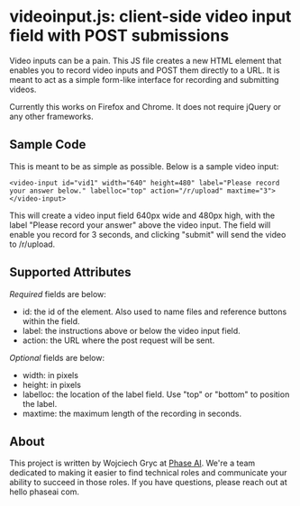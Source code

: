 # videoinput.js: client-side video input field with POST submissions

Video inputs can be a pain. This JS file creates a new HTML element that enables you to record video inputs and POST them directly to a URL. It is meant to act as a simple form-like interface for recording and submitting videos.

Currently this works on Firefox and Chrome. It does not require jQuery or any other frameworks.

## Sample Code

This is meant to be as simple as possible. Below is a sample video input:
```
<video-input id="vid1" width="640" height=480" label="Please record your answer below." labelloc="top" action="/r/upload" maxtime="3"></video-input>
```

This will create a video input field 640px wide and 480px high, with the label "Please record your answer" above the video input. The field will enable you record for 3 seconds, and clicking "submit" will send the video to /r/upload.

## Supported Attributes

*Required* fields are below:
* id: the id of the element. Also used to name files and reference buttons within the field.
* label: the instructions above or below the video input field.
* action: the URL where the post request will be sent.

*Optional* fields are below:
* width: in pixels
* height: in pixels
* labelloc: the location of the label field. Use "top" or "bottom" to position the label.
* maxtime: the maximum length of the recording in seconds.

## About

This project is written by Wojciech Gryc at [Phase AI](https://phaseai.com/). We're a team dedicated to making it easier to find technical roles and communicate your ability to succeed in those roles. If you have questions, please reach out at hello <at> phaseai <dot> com.
